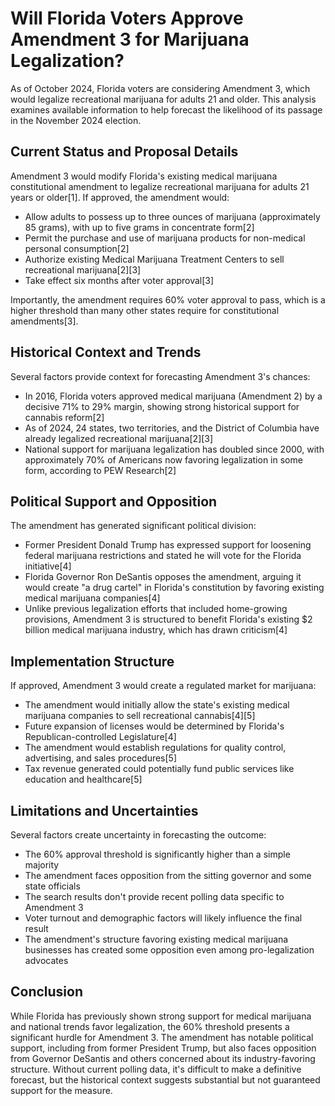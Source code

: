 # Will Florida Voters Approve Amendment 3 for Marijuana Legalization?

As of October 2024, Florida voters are considering Amendment 3, which would legalize recreational marijuana for adults 21 and older. This analysis examines available information to help forecast the likelihood of its passage in the November 2024 election.

## Current Status and Proposal Details

Amendment 3 would modify Florida's existing medical marijuana constitutional amendment to legalize recreational marijuana for adults 21 years or older[1]. If approved, the amendment would:

- Allow adults to possess up to three ounces of marijuana (approximately 85 grams), with up to five grams in concentrate form[2]
- Permit the purchase and use of marijuana products for non-medical personal consumption[2]
- Authorize existing Medical Marijuana Treatment Centers to sell recreational marijuana[2][3]
- Take effect six months after voter approval[3]

Importantly, the amendment requires 60% voter approval to pass, which is a higher threshold than many other states require for constitutional amendments[3].

## Historical Context and Trends

Several factors provide context for forecasting Amendment 3's chances:

- In 2016, Florida voters approved medical marijuana (Amendment 2) by a decisive 71% to 29% margin, showing strong historical support for cannabis reform[2]
- As of 2024, 24 states, two territories, and the District of Columbia have already legalized recreational marijuana[2][3]
- National support for marijuana legalization has doubled since 2000, with approximately 70% of Americans now favoring legalization in some form, according to PEW Research[2]

## Political Support and Opposition

The amendment has generated significant political division:

- Former President Donald Trump has expressed support for loosening federal marijuana restrictions and stated he will vote for the Florida initiative[4]
- Florida Governor Ron DeSantis opposes the amendment, arguing it would create "a drug cartel" in Florida's constitution by favoring existing medical marijuana companies[4]
- Unlike previous legalization efforts that included home-growing provisions, Amendment 3 is structured to benefit Florida's existing $2 billion medical marijuana industry, which has drawn criticism[4]

## Implementation Structure

If approved, Amendment 3 would create a regulated market for marijuana:

- The amendment would initially allow the state's existing medical marijuana companies to sell recreational cannabis[4][5]
- Future expansion of licenses would be determined by Florida's Republican-controlled Legislature[4]
- The amendment would establish regulations for quality control, advertising, and sales procedures[5]
- Tax revenue generated could potentially fund public services like education and healthcare[5]

## Limitations and Uncertainties

Several factors create uncertainty in forecasting the outcome:

- The 60% approval threshold is significantly higher than a simple majority
- The amendment faces opposition from the sitting governor and some state officials
- The search results don't provide recent polling data specific to Amendment 3
- Voter turnout and demographic factors will likely influence the final result
- The amendment's structure favoring existing medical marijuana businesses has created some opposition even among pro-legalization advocates

## Conclusion

While Florida has previously shown strong support for medical marijuana and national trends favor legalization, the 60% threshold presents a significant hurdle for Amendment 3. The amendment has notable political support, including from former President Trump, but also faces opposition from Governor DeSantis and others concerned about its industry-favoring structure. Without current polling data, it's difficult to make a definitive forecast, but the historical context suggests substantial but not guaranteed support for the measure.